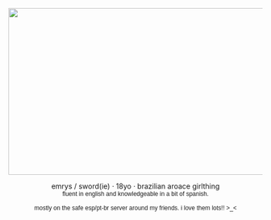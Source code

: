 <p align="center"><img src="https://media.discordapp.net/attachments/1356741314129166447/1356741353979121714/astro2.png?ex=67edab59&is=67ec59d9&hm=291568380dad8c80ad14318bd9a777b03a3d6eb069581fbe70ed7b0025ed5565&=&format=webp&quality=lossless&width=1106&height=440" class="fr-fic fr-dib" width="832" height="330.984"></p>

<p align="center">emrys / sword(ie) &middot; 18yo &middot; brazilian aroace girlthing
	<br><span style="font-family: arial, helvetica, sans-serif; font-size: 12px;">fluent in english and knowledgeable in a bit of spanish.
	<br>
	<br><span style="font-family: arial, helvetica, sans-serif; font-size: 12px;">mostly on the safe esp/pt-br server around my friends. i love them lots!! >_<</p>
